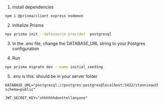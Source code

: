 1. install dependencies

```bash
npm i @prisma/client express nodemon
```
2. Initialize Prisma

```bash
npx prisma init --datasource-provider  postgresql
```

3. In the .env file, change the DATABASE_URL string to your Postgres configuration

4. Run

```bash
npx prisma migrate dev --name initial_seeding
```

5. .env is this. should be in your server folder
```
DATABASE_URL="postgresql://postgres:postgres@localhost:5432/stannieauthdb?schema=public"

JWT_SECRET_KEY="shhhhhhdonttellanyone"

```
